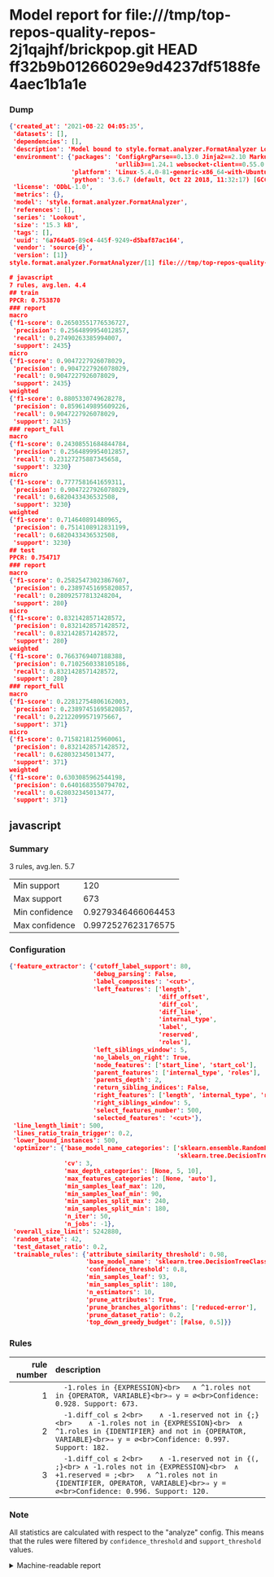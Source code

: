 # Model report for file:///tmp/top-repos-quality-repos-2j1qajhf/brickpop.git HEAD ff32b9b01266029e9d4237df5188fe4aec1b1a1e

### Dump

```json
{'created_at': '2021-08-22 04:05:35',
 'datasets': [],
 'dependencies': [],
 'description': 'Model bound to style.format.analyzer.FormatAnalyzer Lookout analyzer.',
 'environment': {'packages': 'ConfigArgParse==0.13.0 Jinja2==2.10 MarkupSafe==1.1.1 PyStemmer==1.3.0 PyYAML==5.1 Pympler==0.5 SQLAlchemy==1.2.10 SQLAlchemy-Utils==0.33.3 asdf==2.3.2 bblfsh==2.12.7 boto==2.49.0 boto3==1.9.130 botocore==1.12.130 cachetools==2.0.1 certifi==2019.3.9 chardet==3.0.4 clint==0.5.1 docker==3.7.0 docker-pycreds==0.4.0 dulwich==0.19.11 grpcio==1.19.0 grpcio-tools==1.19.0 humanfriendly==4.16.1 humanize==0.5.1 idna==2.8 jmespath==0.9.4 jsonschema==2.6.0 lookout-sdk==0.4.1 lookout-sdk-ml==0.19.0 lookout-style==0.2.0 lz4==2.1.6 modelforge==0.12.1 numpy==1.16.2 packaging==19.0 pandas==0.22.0 pip==19.0.3 protobuf==3.7.0 psycopg2-binary==2.7.5 pygtrie==2.3 pyparsing==2.3.1 python-dateutil==2.8.0 python-igraph==0.7.1.post6 pytz==2019.1 requests==2.21.0 requirements-parser==0.2.0 scikit-learn==0.20.1 scikit-optimize==0.5.2 scipy==1.2.1 semantic-version==2.6.0 setuptools==40.8.0 six==1.12.0 smart-open==1.8.1 sourced-ml==0.8.2 spdx==2.5.0 stringcase==1.2.0 tabulate==0.8.2 tqdm==4.31.1 '
                             'urllib3==1.24.1 websocket-client==0.55.0 xxhash==1.3.0',
                 'platform': 'Linux-5.4.0-81-generic-x86_64-with-Ubuntu-18.04-bionic',
                 'python': '3.6.7 (default, Oct 22 2018, 11:32:17) [GCC 8.2.0]'},
 'license': 'ODbL-1.0',
 'metrics': {},
 'model': 'style.format.analyzer.FormatAnalyzer',
 'references': [],
 'series': 'Lookout',
 'size': '15.3 kB',
 'tags': [],
 'uuid': '6a764a05-89c4-445f-9249-d5baf87ac164',
 'vendor': 'source{d}',
 'version': [1]}
style.format.analyzer.FormatAnalyzer/[1] file:///tmp/top-repos-quality-repos-2j1qajhf/brickpop.git ff32b9b01266029e9d4237df5188fe4aec1b1a1e

# javascript
7 rules, avg.len. 4.4
## train
PPCR: 0.753870
### report
macro
{'f1-score': 0.26503551776536727,
 'precision': 0.2564899954012857,
 'recall': 0.27490263385994007,
 'support': 2435}
micro
{'f1-score': 0.9047227926078029,
 'precision': 0.9047227926078029,
 'recall': 0.9047227926078029,
 'support': 2435}
weighted
{'f1-score': 0.8805330749628278,
 'precision': 0.8596149895609226,
 'recall': 0.9047227926078029,
 'support': 2435}
### report_full
macro
{'f1-score': 0.24308551684844784,
 'precision': 0.2564899954012857,
 'recall': 0.23127275887345658,
 'support': 3230}
micro
{'f1-score': 0.7777581641659311,
 'precision': 0.9047227926078029,
 'recall': 0.6820433436532508,
 'support': 3230}
weighted
{'f1-score': 0.714640891480965,
 'precision': 0.7514108912831199,
 'recall': 0.6820433436532508,
 'support': 3230}
## test
PPCR: 0.754717
### report
macro
{'f1-score': 0.25825473023867607,
 'precision': 0.23897451695820857,
 'recall': 0.28092577813248204,
 'support': 280}
micro
{'f1-score': 0.8321428571428572,
 'precision': 0.8321428571428572,
 'recall': 0.8321428571428572,
 'support': 280}
weighted
{'f1-score': 0.7663769407188388,
 'precision': 0.7102560338105186,
 'recall': 0.8321428571428572,
 'support': 280}
### report_full
macro
{'f1-score': 0.22812754806162003,
 'precision': 0.23897451695820857,
 'recall': 0.22122099571975667,
 'support': 371}
micro
{'f1-score': 0.7158218125960061,
 'precision': 0.8321428571428572,
 'recall': 0.628032345013477,
 'support': 371}
weighted
{'f1-score': 0.6303085962544198,
 'precision': 0.6401683550794702,
 'recall': 0.628032345013477,
 'support': 371}
```

## javascript
### Summary
3 rules, avg.len. 5.7

| | |
|-|-|
|Min support|120|
|Max support|673|
|Min confidence|0.9279346466064453|
|Max confidence|0.9972527623176575|

### Configuration

```json
{'feature_extractor': {'cutoff_label_support': 80,
                       'debug_parsing': False,
                       'label_composites': '<cut>',
                       'left_features': ['length',
                                         'diff_offset',
                                         'diff_col',
                                         'diff_line',
                                         'internal_type',
                                         'label',
                                         'reserved',
                                         'roles'],
                       'left_siblings_window': 5,
                       'no_labels_on_right': True,
                       'node_features': ['start_line', 'start_col'],
                       'parent_features': ['internal_type', 'roles'],
                       'parents_depth': 2,
                       'return_sibling_indices': False,
                       'right_features': ['length', 'internal_type', 'reserved', 'roles'],
                       'right_siblings_window': 5,
                       'select_features_number': 500,
                       'selected_features': '<cut>'},
 'line_length_limit': 500,
 'lines_ratio_train_trigger': 0.2,
 'lower_bound_instances': 500,
 'optimizer': {'base_model_name_categories': ['sklearn.ensemble.RandomForestClassifier',
                                              'sklearn.tree.DecisionTreeClassifier'],
               'cv': 3,
               'max_depth_categories': [None, 5, 10],
               'max_features_categories': [None, 'auto'],
               'min_samples_leaf_max': 120,
               'min_samples_leaf_min': 90,
               'min_samples_split_max': 240,
               'min_samples_split_min': 180,
               'n_iter': 50,
               'n_jobs': -1},
 'overall_size_limit': 5242880,
 'random_state': 42,
 'test_dataset_ratio': 0.2,
 'trainable_rules': {'attribute_similarity_threshold': 0.98,
                     'base_model_name': 'sklearn.tree.DecisionTreeClassifier',
                     'confidence_threshold': 0.8,
                     'min_samples_leaf': 93,
                     'min_samples_split': 180,
                     'n_estimators': 10,
                     'prune_attributes': True,
                     'prune_branches_algorithms': ['reduced-error'],
                     'prune_dataset_ratio': 0.2,
                     'top_down_greedy_budget': [False, 0.5]}}
```

### Rules

| rule number | description |
|----:|:-----|
| 1 | `  -1.roles in {EXPRESSION}<br>	∧ ^1.roles not in {OPERATOR, VARIABLE}<br>⇒ y = ∅<br>Confidence: 0.928. Support: 673.` |
| 2 | `  -1.diff_col ≤ 2<br>	∧ -1.reserved not in {;}<br>	∧ -1.roles not in {EXPRESSION}<br>	∧ ^1.roles in {IDENTIFIER} and not in {OPERATOR, VARIABLE}<br>⇒ y = ∅<br>Confidence: 0.997. Support: 182.` |
| 3 | `  -1.diff_col ≤ 2<br>	∧ -1.reserved not in {(, ;}<br>	∧ -1.roles not in {EXPRESSION}<br>	∧ +1.reserved = ;<br>	∧ ^1.roles not in {IDENTIFIER, OPERATOR, VARIABLE}<br>⇒ y = ∅<br>Confidence: 0.996. Support: 120.` |

### Note
All statistics are calculated with respect to the "analyze" config. This means that the rules were filtered by
`confidence_threshold` and `support_threshold` values.

<details>
    <summary>Machine-readable report</summary>
```json
{"javascript": {"avg_rule_len": 5.666666666666667, "max_conf": 0.9972527623176575, "max_support": 673, "min_conf": 0.9279346466064453, "min_support": 120, "num_rules": 3}}
```
</details>
